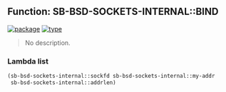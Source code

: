 ## Function: SB-BSD-SOCKETS-INTERNAL::BIND
[![package](https://img.shields.io/badge/Package-SB--BSD--SOCKETS--INTERNAL-5f9ea0.svg?style=social&colorA=999999)](../) [![type](https://img.shields.io/badge/Type-Function-5f9ea0.svg?style=social&colorA=999999)](../#function) 

> No description.

### Lambda list
```cl
(sb-bsd-sockets-internal::sockfd sb-bsd-sockets-internal::my-addr
 sb-bsd-sockets-internal::addrlen)
```
